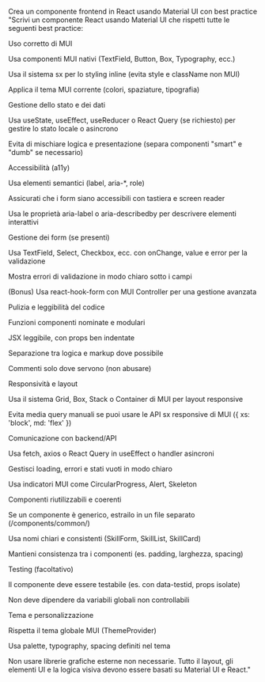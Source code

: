 Crea un componente frontend in React usando Material UI con best practice
"Scrivi un componente React usando Material UI che rispetti tutte le seguenti best practice:

Uso corretto di MUI

Usa componenti MUI nativi (TextField, Button, Box, Typography, ecc.)

Usa il sistema sx per lo styling inline (evita style e className non MUI)

Applica il tema MUI corrente (colori, spaziature, tipografia)

Gestione dello stato e dei dati

Usa useState, useEffect, useReducer o React Query (se richiesto) per gestire lo stato locale o asincrono

Evita di mischiare logica e presentazione (separa componenti "smart" e "dumb" se necessario)

Accessibilità (a11y)

Usa elementi semantici (label, aria-*, role)

Assicurati che i form siano accessibili con tastiera e screen reader

Usa le proprietà aria-label o aria-describedby per descrivere elementi interattivi

Gestione dei form (se presenti)

Usa TextField, Select, Checkbox, ecc. con onChange, value e error per la validazione

Mostra errori di validazione in modo chiaro sotto i campi

(Bonus) Usa react-hook-form con MUI Controller per una gestione avanzata

Pulizia e leggibilità del codice

Funzioni componenti nominate e modulari

JSX leggibile, con props ben indentate

Separazione tra logica e markup dove possibile

Commenti solo dove servono (non abusare)

Responsività e layout

Usa il sistema Grid, Box, Stack o Container di MUI per layout responsive

Evita media query manuali se puoi usare le API sx responsive di MUI ({ xs: 'block', md: 'flex' })

Comunicazione con backend/API

Usa fetch, axios o React Query in useEffect o handler asincroni

Gestisci loading, errori e stati vuoti in modo chiaro

Usa indicatori MUI come CircularProgress, Alert, Skeleton

Componenti riutilizzabili e coerenti

Se un componente è generico, estrailo in un file separato (/components/common/)

Usa nomi chiari e consistenti (SkillForm, SkillList, SkillCard)

Mantieni consistenza tra i componenti (es. padding, larghezza, spacing)

Testing (facoltativo)

Il componente deve essere testabile (es. con data-testid, props isolate)

Non deve dipendere da variabili globali non controllabili

Tema e personalizzazione

Rispetta il tema globale MUI (ThemeProvider)

Usa palette, typography, spacing definiti nel tema

Non usare librerie grafiche esterne non necessarie. Tutto il layout, gli elementi UI e la logica visiva devono essere basati su Material UI e React."

